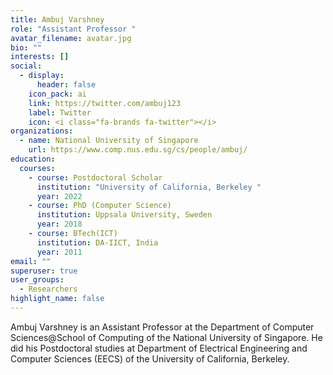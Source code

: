 ```yaml
---
title: Ambuj Varshney
role: "Assistant Professor "
avatar_filename: avatar.jpg
bio: ""
interests: []
social:
  - display:
      header: false
    icon_pack: ai
    link: https://twitter.com/ambuj123
    label: Twitter
    icon: <i class="fa-brands fa-twitter"></i>
organizations:
  - name: National University of Singapore
    url: https://www.comp.nus.edu.sg/cs/people/ambuj/
education:
  courses:
    - course: Postdoctoral Scholar
      institution: "University of California, Berkeley "
      year: 2022
    - course: PhD (Computer Science)
      institution: Uppsala University, Sweden
      year: 2018
    - course: BTech(ICT)
      institution: DA-IICT, India
      year: 2011
email: ""
superuser: true
user_groups:
  - Researchers
highlight_name: false
---
```

Ambuj Varshney is an Assistant Professor at the Department of Computer Sciences@School of Computing of the National University of Singapore.  He did his Postdoctoral studies at Department of Electrical Engineering and Computer Sciences (EECS) of the University of California, Berkeley.